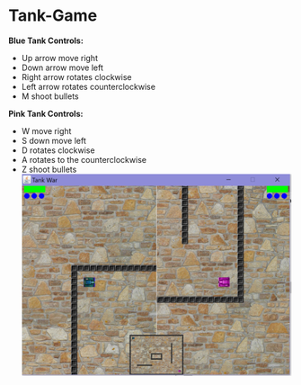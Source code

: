 # Tank-Game

**Blue Tank Controls:**
- Up arrow move right
- Down arrow move left
- Right arrow rotates clockwise
- Left arrow rotates counterclockwise
- M shoot bullets


**Pink Tank Controls:**
- W move right
- S down move left
- D rotates clockwise
- A rotates to the counterclockwise
- Z shoot bullets
![Tank](https://github.com/dyuyu/Tank-Game/blob/master/screenshots/Capture1.PNG)

